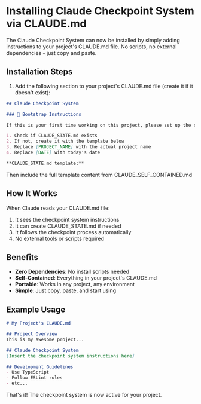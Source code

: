 # Installing Claude Checkpoint System via CLAUDE.md

The Claude Checkpoint System can now be installed by simply adding instructions to your project's CLAUDE.md file. No scripts, no external dependencies - just copy and paste.

## Installation Steps

1. Add the following section to your project's CLAUDE.md file (create it if it doesn't exist):

```markdown
## Claude Checkpoint System

### 🚀 Bootstrap Instructions

If this is your first time working on this project, please set up the checkpoint system:

1. Check if CLAUDE_STATE.md exists
2. If not, create it with the template below
3. Replace [PROJECT_NAME] with the actual project name
4. Replace [DATE] with today's date

**CLAUDE_STATE.md template:**
```

Then include the full template content from CLAUDE_SELF_CONTAINED.md

## How It Works

When Claude reads your CLAUDE.md file:
1. It sees the checkpoint system instructions
2. It can create CLAUDE_STATE.md if needed
3. It follows the checkpoint process automatically
4. No external tools or scripts required

## Benefits

- **Zero Dependencies**: No install scripts needed
- **Self-Contained**: Everything in your project's CLAUDE.md
- **Portable**: Works in any project, any environment
- **Simple**: Just copy, paste, and start using

## Example Usage

```markdown
# My Project's CLAUDE.md

## Project Overview
This is my awesome project...

## Claude Checkpoint System
[Insert the checkpoint system instructions here]

## Development Guidelines
- Use TypeScript
- Follow ESLint rules
- etc...
```

That's it! The checkpoint system is now active for your project.